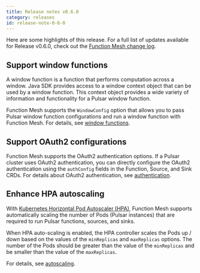 ```yaml
---
title: Release notes v0.6.0
category: releases
id: release-note-0-6-0
---
```


Here are some highlights of this release. For a full list of updates available for Release v0.6.0, check out the [Function Mesh change log](https://github.com/streamnative/function-mesh/releases/tag/v0.6.0).

## Support window functions

A window function is a function that performs computation across a window. Java SDK provides access to a window context object that can be used by a window function. This context object provides a wide variety of information and functionality for a Pulsar window function.

Function Mesh supports the `WindowConfig` option that allows you to pass Pulsar window function configurations and run a window function with Function Mesh. For details, see [window functions](functions/function-overview.md#window-functions).

## Support OAuth2 configurations

Function Mesh supports the OAuth2 authentication options. If a Pulsar cluster uses OAuth2 authentication, you can directly configure the OAuth2 authentication using the `authConfig` fields in the Function, Source, and Sink CRDs. For details about OAuth2 authentication, see [authentication](/reference/crd-config/function-crd.md#authentication).

## Enhance HPA autoscaling

With [Kubernetes Horizontal Pod Autoscaler (HPA)](https://kubernetes.io/docs/tasks/run-application/horizontal-Pod-autoscale/), Function Mesh supports automatically scaling the number of Pods (Pulsar instances) that are required to run Pulsar functions, sources, and sinks.

When HPA auto-scaling is enabled, the HPA controller scales the Pods up / down based on the values of the `minReplicas` and `maxReplicas` options. The number of the Pods should be greater than the value of the `minReplicas` and be smaller than the value of the `maxReplicas`.

For details, see [autoscaling](/scaling.md#autoscaling).